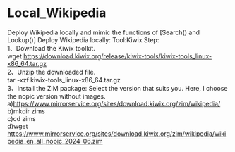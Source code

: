 # Local_Wikipedia
Deploy Wikipedia locally and mimic the functions of [Search() and Lookup()] 
  Deploy Wikipedia locally:
    Tool:Kiwix
    Step:  
    1、Download the Kiwix toolkit.  
    wget https://download.kiwix.org/release/kiwix-tools/kiwix-tools_linux-x86_64.tar.gz<br>
    2、Unzip the downloaded file.  
    tar -xzf kiwix-tools_linux-x86_64.tar.gz<br>
    3、Install the ZIM package:
    Select the version that suits you. Here, I choose the nopic version without images. <br>
     a)https://www.mirrorservice.org/sites/download.kiwix.org/zim/wikipedia/<br>
     b)mkdir zims <br>
     c)cd zims<br>
     d)wget https://www.mirrorservice.org/sites/download.kiwix.org/zim/wikipedia/wikipedia_en_all_nopic_2024-06.zim<br>
